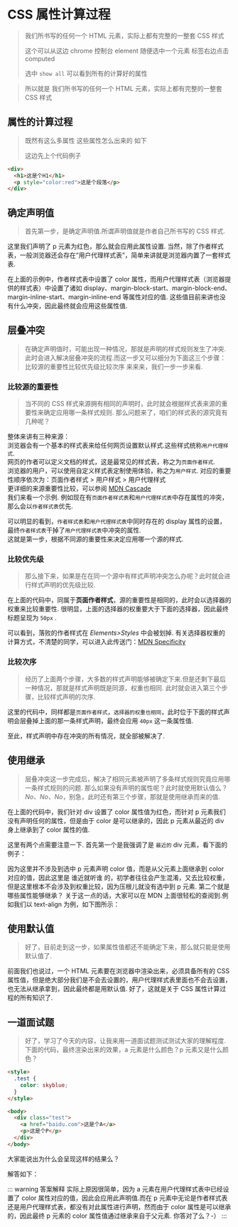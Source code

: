 # CSS 属性计算过程

> 我们所书写的任何一个 HTML 元素，实际上都有完整的一整套 CSS 样式
>
> 这个可以从这边 chrome 控制台 element 随便选中一个元素 标签右边点击 <span class="cor-tip">computed</span>
>
> 选中 `show all` 可以看到所有的计算好的属性

<PicViewer title="元素的所有属性" src="/assets/css/computedStyle.jpg" alt="" />

> 所以就是 <span class="cor-wa">我们所书写的任何一个 HTML 元素，实际上都有完整的一整套 CSS 样式</span>

## 属性的计算过程

> 既然有这么多属性 这些属性怎么出来的 如下
>
> 这边先上个代码例子

```html
<div>
  <h1>这是个H1</h1>
  <p style="color:red">这是个段落</p>
</div>
```

## 确定声明值

> 首先第一步，是确定声明值.所谓声明值就是作者自己所书写的 CSS 样式.

这里我们声明了 p 元素为红色，那么就会应用此属性设置.
当然，除了作者样式表，一般浏览器还会存在“用户代理样式表”，简单来讲就是浏览器内置了一套样式表.
<PicViewer title="内置样式" src="/assets/css/computedStyle-2.jpg" alt="" />

在上面的示例中，作者样式表中设置了 color 属性，而用户代理样式表（浏览器提供的样式表）中设置了诸如 display、margin-block-start、margin-block-end、margin-inline-start、margin-inline-end 等属性对应的值.
这些值目前来讲也没有什么冲突，因此最终就会应用这些属性值.

## 层叠冲突

> 在确定声明值时，可能出现一种情况，那就是声明的样式规则发生了冲突.
> 此时会进入解决层叠冲突的流程.而这一步又可以细分为下面这三个步骤：
> 比较源的重要性比较优先级比较次序
> 来来来，我们一步一步来看.

### 比较源的重要性

> 当不同的 CSS 样式来源拥有相同的声明时，此时就会根据样式表来源的重要性来确定应用哪一条样式规则.
> 那么问题来了，咱们的样式表的源究竟有几种呢？

整体来讲有三种来源：  
浏览器会有一个基本的样式表来给任何网页设置默认样式.这些样式统称`用户代理样式`.  
网页的作者可以定义文档的样式，这是最常见的样式表，称之为`页面作者样式`.  
浏览器的用户，可以使用自定义样式表定制使用体验，称之为`用户样式`.
对应的重要性顺序依次为：页面作者样式 > 用户样式 > 用户代理样式  
更详细的来源重要性比较，可以参阅 [MDN Cascade](https://developer.mozilla.org/zh-CN/docs/Web/CSS/Cascade)  
我们来看一个示例.
例如现在有`页面作者样式表`和`用户代理样式表`中存在属性的冲突，那么会以`作者样式表`优先.

<PicViewer title="作者样式表" src="/assets/css/computedStyle-3.jpg" alt="" />

可以明显的看到，`作者样式表`和`用户代理样式表`中同时存在的 display 属性的设置，最终`作者样式表`干掉了`用户代理样式表`中冲突的属性.  
这就是第一步，根据不同源的重要性来决定应用哪一个源的样式.

### 比较优先级

> 那么接下来，如果是在在同一个源中有样式声明冲突怎么办呢？此时就会进行样式声明的优先级比较.

在上面的代码中，同属于**页面作者样式**，源的重要性是相同的，此时会以选择器的权重来比较重要性.
很明显，上面的选择器的权重要大于下面的选择器，因此最终标题呈现为 `50px` .

<PicViewer title="比较优先级" src="/assets/css/computedStyle-4.jpg" alt="" />

可以看到，落败的作者样式在 _Elements>Styles_ 中会被划掉.
有关选择器权重的计算方式，不清楚的同学，可以进入此传送门：[MDN Specificity](https://developer.mozilla.org/en-US/docs/Web/CSS/Specificity)

### 比较次序

> 经历了上面两个步骤，大多数的样式声明能够被确定下来.但是还剩下最后一种情况，那就是样式声明既是同源，权重也相同.
> 此时就会进入第三个步骤，比较样式声明的次序.

这里的代码中，同样都是`页面作者样式`，`选择器的权重也相同`，此时位于下面的样式声明会层叠掉上面的那一条样式声明，最终会应用 `40px` 这一条属性值.
<PicViewer title="比较次序" src="/assets/css/computedStyle-5.jpg" alt="" />

至此，样式声明中存在冲突的所有情况，就全部被解决了.

## 使用继承

> 层叠冲突这一步完成后，解决了相同元素被声明了多条样式规则究竟应用哪一条样式规则的问题.
> 那么如果没有声明的属性呢？此时就使用默认值么？
> _No、No、No_，别急，此时还有第三个步骤，那就是使用继承而来的值.

在上面的代码中，我们针对 div 设置了 color 属性值为红色，而针对 p 元素我们没有声明任何的属性，但是由于 color 是可以继承的，因此 p 元素从最近的 div 身上继承到了 color 属性的值.
<PicViewer title="属性继承" src="/assets/css/computedStyle-6.jpg" alt="" />

这里有两个点需要注意一下.
首先第一个是我强调了是 `最近的` div 元素，看下面的例子：

<PicViewer title="最近的" src="/assets/css/computedStyle-7.jpg" alt="" />

因为这里并不涉及到选中 p 元素声明 color 值，而是从父元素上面继承到 color 对应的值，因此这里是 <span class="cor-wa">谁近就听谁</span> 的，初学者往往会产生混淆，又去比较权重，但是这里根本不会涉及到权重比较，因为压根儿就没有选中到 p 元素.
第二个就是哪些属性能够继承？
关于这一点的话，大家可以在 MDN 上面很轻松的查阅到.例如我们以 text-align 为例，如下图所示：
<PicViewer title="是不是继承的" src="/assets/css/computedStyle-8.jpg" alt="" />

## 使用默认值

> 好了，目前走到这一步，如果属性值都还不能确定下来，那么就只能是使用默认值了.

前面我们也说过，一个 HTML 元素要在浏览器中渲染出来，必须具备所有的 CSS 属性值，但是绝大部分我们是不会去设置的，用户代理样式表里面也不会去设置，也无法从继承拿到，因此最终都是用默认值.
好了，这就是关于 CSS 属性计算过程的所有知识了.

## 一道面试题

> 好了，学习了今天的内容，让我来用一道面试题测试测试大家的理解程度.
> 下面的代码，最终渲染出来的效果，a 元素是什么颜色？p 元素又是什么颜色？

```html
<style>
  .test {
    color: skyblue;
  }
</style>

<body>
  <div class="test">
    <a href="baidu.com">这是个A</a>
    <p>这是个P</p>
  </div>
</body>
```

大家能说出为什么会呈现这样的结果么？

解答如下：

<PicViewer title="答案" src="/assets/css/computedStyle-9.jpg" alt="" />

::: warning 答案解释
实际上原因很简单，因为 a 元素在用户代理样式表中已经设置了 color 属性对应的值，因此会应用此声明值.而在 p 元素中无论是作者样式表还是用户代理样式表，都没有对此属性进行声明，然而由于 color 属性是可以继承的，因此最终 p 元素的 color 属性值通过继承来自于父元素.
你答对了么？-）
:::
